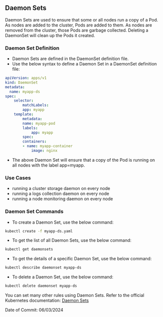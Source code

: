 ## Daemon Sets

Daemon Sets are used to ensure that some or all nodes run a copy of a Pod. As nodes are added to the cluster, Pods are added to them. As nodes are removed from the cluster, those Pods are garbage collected. Deleting a DaemonSet will clean up the Pods it created.

### Daemon Set Definition

- Daemon Sets are defined in the DaemonSet definition file.
- Use the below syntax to define a Daemon Set in a DaemonSet definition file:

```yaml
apiVersion: apps/v1
kind: DaemonSet
metadata:
  name: myapp-ds
spec:
    selector:
        matchLabels:
        app: myapp
    template:
        metadata:
        name: myapp-pod
        labels:
            app: myapp
        spec:
        containers:
        - name: myapp-container
            image: nginx
```

- The above Daemon Set will ensure that a copy of the Pod is running on all nodes with the label app=myapp.

### Use Cases

- running a cluster storage daemon on every node
- running a logs collection daemon on every node
- running a node monitoring daemon on every node

### Daemon Set Commands

- To create a Daemon Set, use the below command:

```bash
kubectl create -f myapp-ds.yaml
```

- To get the list of all Daemon Sets, use the below command:

```bash
kubectl get daemonsets
```

- To get the details of a specific Daemon Set, use the below command:

```bash
kubectl describe daemonset myapp-ds
```

- To delete a Daemon Set, use the below command:

```bash
kubectl delete daemonset myapp-ds
```

You can set many other rules using Daemon Sets. Refer to the official Kubernetes documentation: [Daemon Sets](https://kubernetes.io/docs/concepts/workloads/controllers/daemonset/)

Date of Commit: 06/03/2024